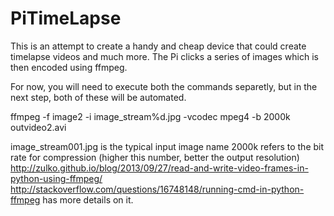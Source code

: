 # PiTimeLapse

This is an attempt to create a handy and cheap device that could create timelapse videos and much more. The Pi clicks a series of images which is then encoded using ffmpeg. 

For now, you will need to execute both the commands separetly, but in the next step, both of these will be automated.

ffmpeg -f image2 -i image_stream%d.jpg -vcodec mpeg4 -b 2000k outvideo2.avi

image_stream001.jpg is the typical input image name
2000k refers to the bit rate for compression (higher this number, better the output resolution)
http://zulko.github.io/blog/2013/09/27/read-and-write-video-frames-in-python-using-ffmpeg/
http://stackoverflow.com/questions/16748148/running-cmd-in-python-ffmpeg has more details on it.
